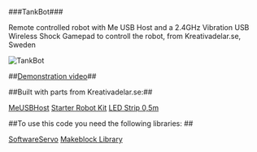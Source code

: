 ###TankBot###

Remote controlled robot with Me USB Host and a 2.4GHz Vibration USB Wireless Shock Gamepad to controll the robot, from Kreativadelar.se, Sweden

![TankBot](/Images/20160128_202144.jpg)

##[Demonstration video](http://www.youtube.com)##

##Built with parts from Kreativadelar.se:##

[MeUSBHost](http://www.kreativadelar.se/shop/product/me-usb-host?tm=produkter/elektronik/styrning)
[Starter Robot Kit](http://www.kreativadelar.se/shop/product/starter-robot-kit-blue-bluetooth-variant?tm=produkter/robotar-maskiner)
[LED Strip 0,5m](http://www.kreativadelar.se/shop/product/led-rgb-strip-addressable-sealed05m)

##To use this code you need the following libraries: ##
  
[SoftwareServo](http://playground.arduino.cc/ComponentLib/Servo)
[Makeblock Library](https://github.com/Makeblock-official/Makeblock-Libraries/archive/master.zip)
